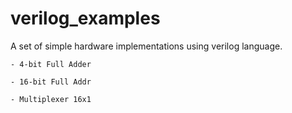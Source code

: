 # verilog_examples
A set of simple hardware implementations using verilog language.

	- 4-bit Full Adder

	- 16-bit Full Addr

	- Multiplexer 16x1
